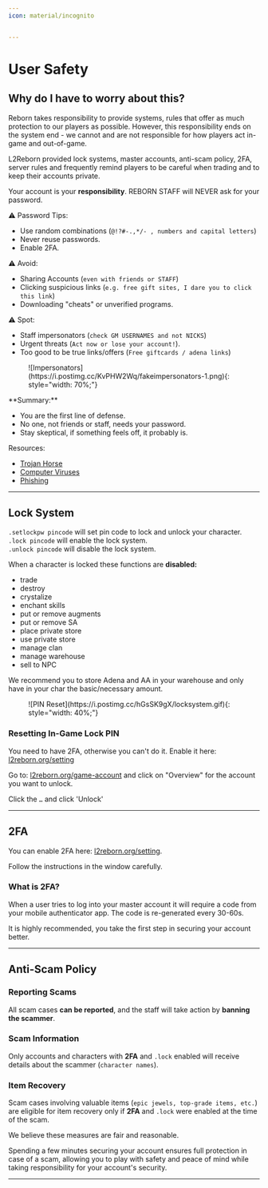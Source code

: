```yaml
---
icon: material/incognito


---
```


# User Safety
## Why do I have to worry about this?
Reborn takes responsibility to provide systems, rules that offer as much protection to our players as possible. However, this responsibility ends on the system end - we cannot and are not responsible for how players act in-game and out-of-game. 

L2Reborn provided lock systems, master accounts, anti-scam policy, 2FA, server rules and frequently remind players to be careful when trading and to keep their accounts private. 

Your account is your **responsibility**. REBORN STAFF will NEVER ask for your password.

:warning: Password Tips:

- Use random combinations (`@!?#-.,*/- , numbers and capital letters`)
- Never reuse passwords.
- Enable 2FA.

:warning: Avoid:

- Sharing Accounts (`even with friends or STAFF`)
- Clicking suspicious links (`e.g. free gift sites, I dare you to click this link`)
- Downloading "cheats" or unverified programs.

:warning: Spot:

- Staff impersonators (`check GM USERNAMES and not NICKS`)
- Urgent threats (`Act now or lose your account!`).
- Too good to be true links/offers (`Free giftcards / adena links`)
<figure markdown="1">
![Impersonators](https://i.postimg.cc/KvPHW2Wq/fakeimpersonators-1.png){: style="width: 70%;"} <br>
</figure>
**Summary:**

- You are the first line of defense.
- No one, not friends or staff, needs your password.
- Stay skeptical, if something feels off, it probably is.

Resources:

- [Trojan Horse](https://computer.howstuffworks.com/trojan-horse.htm?s1sid=p72jxahoyuw542hapz3ymntx&srch_tag=cr5h2zidpuzx5tq2happ4z4nbvrw2ac4)
- [Computer Viruses](https://computer.howstuffworks.com/virus.htm?s1sid=eel1e9ghs7mx46h94ct1qipt&srch_tag=zxjxanufcg27gc3f5j5suqausw7tl6lw)
- [Phishing](https://computer.howstuffworks.com/phishing.htm)
<hr>

## Lock System

`.setlockpw pincode` will set pin code to lock and unlock your character. <br>
`.lock pincode` will enable the lock system. <br>
`.unlock pincode` will disable the lock system.

When a character is locked these functions are **disabled:**

- trade
- destroy
- crystalize 
- enchant skills
- put or remove augments
- put or remove SA
- place private store
- use private store
- manage clan
- manage warehouse
- sell to NPC

We recommend you to store Adena and AA in your warehouse and only have in your char the basic/necessary amount.

<figure markdown="1">
![PIN Reset](https://i.postimg.cc/hGsSK9gX/locksystem.gif){: style="width: 40%;"}
</figure>

### Resetting In-Game Lock PIN
You need to have 2FA, otherwise you can't do it. Enable it here: [l2reborn.org/setting](https://l2reborn.org/setting/)

Go to: [l2reborn.org/game-account](https://l2reborn.org/game-account/) and click on "Overview" for the account you want to unlock.

Click the `…` and click 'Unlock'



<hr>

## 2FA
You can enable 2FA here: [l2reborn.org/setting](https://l2reborn.org/setting/). 

Follow the instructions in the window carefully.

### What is 2FA?
When a user tries to log into your master account it will require a code from your mobile authenticator app. The code is re-generated every 30-60s.

It is highly recommended, you take the first step in securing your account better.
<hr>

## Anti-Scam Policy

### Reporting Scams

All scam cases **can be reported**, and the staff will take action by **banning the scammer**.

### Scam Information

Only accounts and characters with **2FA** and `.lock` enabled will receive details about the scammer (`character names`).

### Item Recovery

Scam cases involving valuable items (`epic jewels, top-grade items, etc.`) are eligible for item recovery only if **2FA** and `.lock` were enabled at the time of the scam.

We believe these measures are fair and reasonable. 

Spending a few minutes securing your account ensures full protection in case of a scam, allowing you to play with safety and peace of mind while taking responsibility for your account's security.
<hr>